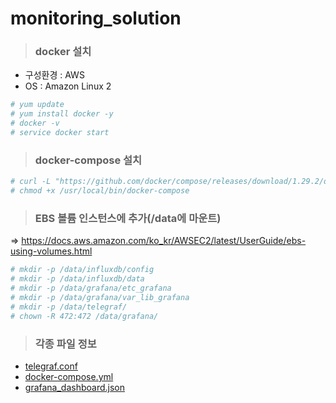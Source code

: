 # monitoring_solution

> <h3>docker 설치</h3>

- 구성환경 : AWS
- OS : Amazon Linux 2

```bash
# yum update
# yum install docker -y
# docker -v
# service docker start 
```

> <h3>docker-compose 설치</h3>

```bash
# curl -L "https://github.com/docker/compose/releases/download/1.29.2/docker-compose-$(uname -s)-$(uname -m)" -o /usr/local/bin/docker-compose
# chmod +x /usr/local/bin/docker-compose
```

> <h3>EBS 볼륨 인스턴스에 추가(/data에 마운트)</h3>

=> https://docs.aws.amazon.com/ko_kr/AWSEC2/latest/UserGuide/ebs-using-volumes.html

```bash
# mkdir -p /data/influxdb/config
# mkdir -p /data/influxdb/data
# mkdir -p /data/grafana/etc_grafana
# mkdir -p /data/grafana/var_lib_grafana
# mkdir -p /data/telegraf/
# chown -R 472:472 /data/grafana/
```

> <h3>각종 파일 정보</h3>

- [telegraf.conf]()
- [docker-compose.yml]()
- [grafana_dashboard.json]()

